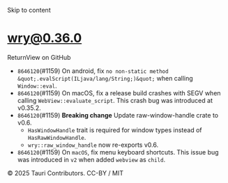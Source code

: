 Skip to content
# wry@0.36.0
ReturnView on GitHub
  * `8646120`(#1159) On android, fix `no non-static method &quot;.evalScript(ILjava/lang/String;)&quot;` when calling `Window::eval`.
  * `8646120`(#1159) On macOS, fix a release build crashes with SEGV when calling `WebView::evaluate_script`. This crash bug was introduced at v0.35.2.
  * `8646120`(#1159) **Breaking change** Update raw-window-handle crate to v0.6.
    * `HasWindowHandle` trait is required for window types instead of `HasRawWindowHandle`.
    * `wry::raw_window_handle` now re-exports v0.6.
  * `8646120`(#1159) On `macOS`, fix menu keyboard shortcuts. This issue bug was introduced in `v2` when added `webview` as `child`.


© 2025 Tauri Contributors. CC-BY / MIT
